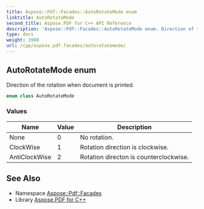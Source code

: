 ```yaml
---
title: Aspose::Pdf::Facades::AutoRotateMode enum
linktitle: AutoRotateMode
second_title: Aspose.PDF for C++ API Reference
description: 'Aspose::Pdf::Facades::AutoRotateMode enum. Direction of the rotation when document is printed in C++.'
type: docs
weight: 3900
url: /cpp/aspose.pdf.facades/autorotatemode/
---
```

## AutoRotateMode enum


Direction of the rotation when document is printed.

```cpp
enum class AutoRotateMode
```

### Values

| Name | Value | Description |
| --- | --- | --- |
| None | 0 | No rotation. |
| ClockWise | 1 | Rotation direction is clockwise. |
| AntiClockWise | 2 | Rotation directon is counterclockwise. |

## See Also

* Namespace [Aspose::Pdf::Facades](../)
* Library [Aspose.PDF for C++](../../)
